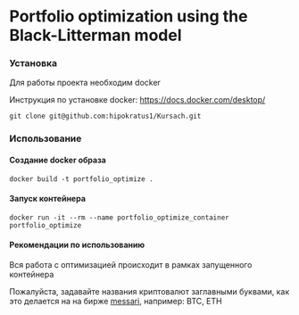# Portfolio optimization using the Black-Litterman model

### Установка
Для работы проекта необходим docker

Инструкция по установке docker: https://docs.docker.com/desktop/
```shell
git clone git@github.com:hipokratus1/Kursach.git
```
### Использование
#### Создание docker образа
```shell
docker build -t portfolio_optimize .
```
#### Запуск контейнера 
```shell 
docker run -it --rm --name portfolio_optimize_container portfolio_optimize
```
#### Рекомендации по использованию
Вся работа с оптимизацией происходит в рамках запущенного контейнера

Пожалуйста, задавайте названия криптовалют заглавными буквами, как это делается на на бирже [messari](https://messari.io), например: BTC, ETH

